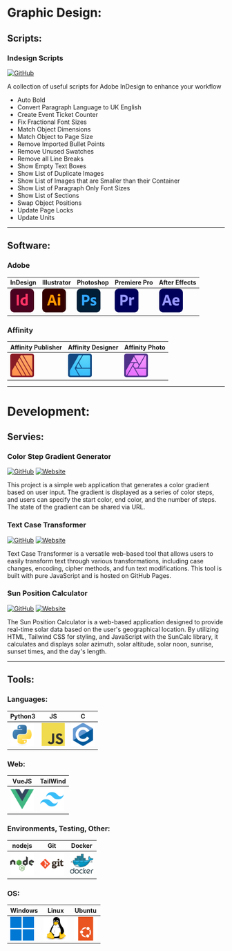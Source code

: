 # Graphic Design:

## Scripts:
### Indesign Scripts
[![GitHub](https://img.shields.io/badge/GitHub-Repository-blue)](https://github.com/battlefeel1942/indesign-scripts)

A collection of useful scripts for Adobe InDesign to enhance your workflow
- Auto Bold
- Convert Paragraph Language to UK English
- Create Event Ticket Counter
- Fix Fractional Font Sizes
- Match Object Dimensions
- Match Object to Page Size
- Remove Imported Bullet Points
- Remove Unused Swatches
- Remove all Line Breaks
- Show Empty Text Boxes
- Show List of Duplicate Images
- Show List of Images that are Smaller than their Container
- Show List of Paragraph Only Font Sizes
- Show List of Sections
- Swap Object Positions
- Update Page Locks
- Update Units


<hr >

## Software:

### Adobe

| InDesign | Illustrator | Photoshop | Premiere Pro | After Effects |
| --- | --- | --- | --- | --- |
| [<img src="https://raw.githubusercontent.com/computergnome99/adobe-icons/main/png/Icon/InDesign.png" title="InDesign" alt="InDesign" width="55" height="55" style="max-width: 100%;">](https://raw.githubusercontent.com/computergnome99/adobe-icons/main/png/Icon/InDesign.png) | [<img src="https://raw.githubusercontent.com/computergnome99/adobe-icons/main/png/Icon/Illustrator.png" title="Illustrator" alt="Illustrator" width="55" height="55" style="max-width: 100%;">](https://raw.githubusercontent.com/computergnome99/adobe-icons/main/png/Icon/Illustrator.png) | [<img src="https://raw.githubusercontent.com/computergnome99/adobe-icons/main/png/Icon/Photoshop.png" title="Photoshop" alt="Photoshop" width="55" height="55" style="max-width: 100%;">](https://raw.githubusercontent.com/computergnome99/adobe-icons/main/png/Icon/Photoshop.png) | [<img src="https://raw.githubusercontent.com/computergnome99/adobe-icons/main/png/Icon/Premiere.png" title="Premiere Pro" alt="Premiere Pro" width="55" height="55" style="max-width: 100%;">](https://raw.githubusercontent.com/computergnome99/adobe-icons/main/png/Icon/Premiere.png) | [<img src="https://raw.githubusercontent.com/computergnome99/adobe-icons/main/png/Icon/After%20Effects.png" title="After Effects" alt="After Effects" width="55" height="55" style="max-width: 100%;">](https://raw.githubusercontent.com/computergnome99/adobe-icons/main/png/Icon/After%20Effects.png) |

### Affinity

| Affinity Publisher | Affinity Designer | Affinity Photo |
| --- | --- | --- |
| [<img src="https://raw.githubusercontent.com/battlefeel1942/affinity-software-icons/main/v2/publisher.svg" title="Affinity Publisher" alt="Affinity Publisher" width="55" height="55" style="max-width: 100%;">](https://raw.githubusercontent.com/battlefeel1942/affinity-software-icons/main/v2/publisher.svg) | [<img src="https://raw.githubusercontent.com/battlefeel1942/affinity-software-icons/main/v2/designer.svg" title="Affinity Designer" alt="Affinity Designer" width="55" height="55" style="max-width: 100%;">](https://raw.githubusercontent.com/battlefeel1942/affinity-software-icons/main/v2/designer.svg) | [<img src="https://raw.githubusercontent.com/battlefeel1942/affinity-software-icons/main/v2/photo.svg" title="Affinity Photo" alt="Affinity Photo" width="55" height="55" style="max-width: 100%;">](https://raw.githubusercontent.com/battlefeel1942/affinity-software-icons/main/v2/photo.svg) |


<hr >


# Development:

## Servies:

### Color Step Gradient Generator
[![GitHub](https://img.shields.io/badge/GitHub-Repository-blue)](https://github.com/battlefeel1942/color-step)
[![Website](https://img.shields.io/badge/Website-Live%20Demo-green)](https://battlefeel1942.github.io/color-step/)

This project is a simple web application that generates a color gradient based on user input. The gradient is displayed as a series of color steps, and users can specify the start color, end color, and the number of steps. The state of the gradient can be shared via URL.

### Text Case Transformer

[![GitHub](https://img.shields.io/badge/GitHub-Repository-blue)](https://github.com/battlefeel1942/text-case-transformer)
[![Website](https://img.shields.io/badge/Website-Live%20Demo-green)](https://battlefeel1942.github.io/text-case-transformer/)

Text Case Transformer is a versatile web-based tool that allows users to easily transform text through various transformations, including case changes, encoding, cipher methods, and fun text modifications. This tool is built with pure JavaScript and is hosted on GitHub Pages.

### Sun Position Calculator

[![GitHub](https://img.shields.io/badge/GitHub-Repository-blue)](https://github.com/battlefeel1942/sun-position-calculator)
[![Website](https://img.shields.io/badge/Website-Live%20Demo-green)](https://battlefeel1942.github.io/sun-position-calculator/)

The Sun Position Calculator is a web-based application designed to provide real-time solar data based on the user's geographical location. By utilizing HTML, Tailwind CSS for styling, and JavaScript with the SunCalc library, it calculates and displays solar azimuth, solar altitude, solar noon, sunrise, sunset times, and the day's length.

<hr >

## Tools:

### Languages:

| Python3 | JS | C |
| --- | --- | --- |
| [<img src="https://github.com/devicons/devicon/raw/master/icons/python/python-original.svg" title="VueJS" alt="VueJS" width="55" height="55" style="max-width: 100%;">](https://github.com/devicons/devicon/blob/master/icons/python/python-original.svg) | [<img src="https://github.com/devicons/devicon/raw/master/icons/javascript/javascript-original.svg" title="JavaScript" alt="JavaScript" width="55" height="55" style="max-width: 100%;">](https://github.com/devicons/devicon/blob/master/icons/javascript/javascript-original.svg) | [<img src="https://github.com/devicons/devicon/raw/master/icons/c/c-original.svg" title="C" alt="C" width="55" height="55" style="max-width: 100%;">](https://github.com/devicons/devicon/blob/master/icons/c/c-original.svg) | 

### Web:
| VueJS | TailWind |
| --- | --- |
| [<img src="https://github.com/devicons/devicon/raw/master/icons/vuejs/vuejs-original.svg" title="VueJS" alt="VueJS" width="55" height="55" style="max-width: 100%;">](https://github.com/devicons/devicon/blob/master/icons/vuejs/vuejs-original.svg) | [<img src="https://github.com/devicons/devicon/raw/master/icons/tailwindcss/tailwindcss-original.svg" title="Tailwind CSS" alt="Tailwind CSS" width="55" height="55" style="max-width: 100%;">](https://github.com/devicons/devicon/blob/master/icons/tailwindcss/tailwindcss-original.svg) | 

### Environments, Testing, Other:

| nodejs | Git | Docker |
| --- | --- | --- |
| [<img src="https://github.com/devicons/devicon/raw/master/icons/nodejs/nodejs-original-wordmark.svg" title="nodejs" alt="NodeJS" width="55" height="55" style="max-width: 100%;">](https://github.com/devicons/devicon/blob/master/icons/nodejs/nodejs-original-wordmark.svg) | [<img src="https://github.com/devicons/devicon/raw/master/icons/git/git-original-wordmark.svg" title="Git" alt="Git" width="55" height="55" style="max-width: 100%;">](https://github.com/devicons/devicon/blob/master/icons/git/git-original-wordmark.svg) | [<img src="https://github.com/devicons/devicon/raw/master/icons/docker/docker-original-wordmark.svg" title="Docker" alt="Docker" width="55" height="55" style="max-width: 100%;">](https://github.com/devicons/devicon/blob/master/icons/docker/docker-original-wordmark.svg) | 

### OS:

| Windows | Linux | Ubuntu | 
| --- | --- | --- |
| [<img src="https://github.com/devicons/devicon/raw/master/icons/windows11/windows11-original.svg" title="Windows" alt="Windows" width="55" height="55" style="max-width: 100%;">](https://github.com/devicons/devicon/blob/master/icons/windows11/windows11-original.svg) | [<img src="https://github.com/devicons/devicon/raw/master/icons/linux/linux-original.svg" title="Linux" alt="Linux" width="55" height="55" style="max-width: 100%;">](https://github.com/devicons/devicon/blob/master/icons/linux/linux-original.svg) | [<img src="https://github.com/devicons/devicon/raw/master/icons/ubuntu/ubuntu-original.svg" title="Ubuntu" alt="Ubuntu" width="55" height="55" style="max-width: 100%;">](https://github.com/devicons/devicon/blob/master/icons/ubuntu/ubuntu-original.svg) | 

